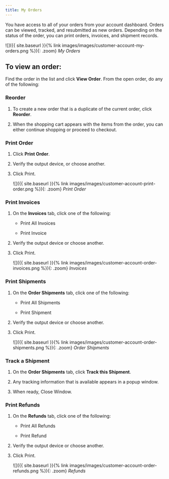 ```yaml
---
title: My Orders
---
```


You have access to all of your orders from your account dashboard. Orders can be viewed, tracked, and resubmitted as new orders. Depending on the status of the order, you can print orders, invoices, and shipment records.

![]({{ site.baseurl }}{% link images/images/customer-account-my-orders.png %}){: .zoom}
_My Orders_

## To view an order:

Find the order in the list and click **View Order**. From the open order, do any of the following:

### Reorder

1. To create a new order that is a duplicate of the current order, click **Reorder**.

1. When the shopping cart appears with the items from the order, you can either continue shopping or proceed to checkout.

### Print Order

1. Click **Print Order**.

1. Verify the output device, or choose another.

1. Click <span class="btn">Print</span>.

    ![]({{ site.baseurl }}{% link images/images/customer-account-print-order.png %}){: .zoom}
    _Print Order_

### Print Invoices

1. On the **Invoices** tab, click one of the following:

    - Print All Invoices

    - Print Invoice

1. Verify the output device or choose another.

1. Click <span class="btn">Print</span>.

    ![]({{ site.baseurl }}{% link images/images/customer-account-order-invoices.png %}){: .zoom}
    _Invoices_

### Print Shipments

1. On the **Order Shipments** tab, click one of the following:

    - Print All Shipments

    - Print Shipment

1. Verify the output device or choose another.

1. Click <span class="btn">Print</span>.

    ![]({{ site.baseurl }}{% link images/images/customer-account-order-shipments.png %}){: .zoom}
    _Order Shipments_

### Track a Shipment

1. On the **Order Shipments** tab, click **Track this Shipment**.

1. Any tracking information that is available appears in a popup window.

1. When ready, <span class="btn">Close Window</span>.

### Print Refunds

1. On the **Refunds** tab, click one of the following:

    - Print All Refunds

    - Print Refund

1. Verify the output device or choose another.

1. Click <span class="btn">Print</span>.

    ![]({{ site.baseurl }}{% link images/images/customer-account-order-refunds.png %}){: .zoom}
    _Refunds_
